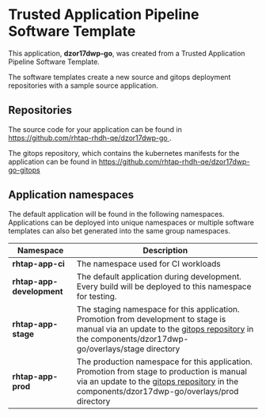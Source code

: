 # Trusted Application Pipeline Software Template

This application, **dzor17dwp-go**, was created from a Trusted Application Pipeline Software Template.

The software templates create a new source and gitops deployment repositories with a sample source application. 

## Repositories

The source code for your application can be found in [https://github.com/rhtap-rhdh-qe/dzor17dwp-go ](https://github.com/rhtap-rhdh-qe/dzor17dwp-go ).
 
The gitops repository, which contains the kubernetes manifests for the application can be found in 
[https://github.com/rhtap-rhdh-qe/dzor17dwp-go-gitops ](https://github.com/rhtap-rhdh-qe/dzor17dwp-go-gitops ) 

## Application namespaces 

The default application will be found in the following namespaces. Applications can be deployed into unique namespaces or multiple software templates can also bet generated into the same group namespaces.  

|  Namespace   |  Description   |  
| -------- | -------- |
| **rhtap-app-ci** | The namespace used for CI workloads |
| **rhtap-app-development** | The default application during development. Every build will be deployed to this namespace for testing. |
| **rhtap-app-stage** | The staging namespace for this application. Promotion from development to stage is manual via an update to the [gitops repository](https://github.com/rhtap-rhdh-qe/dzor17dwp-go-gitops ) in the components/dzor17dwp-go/overlays/stage directory |
| **rhtap-app-prod** | The production namespace for this application. Promotion from stage to production is manual via an update to the [gitops repository](https://github.com/rhtap-rhdh-qe/dzor17dwp-go-gitops ) in the components/dzor17dwp-go/overlays/prod directory |